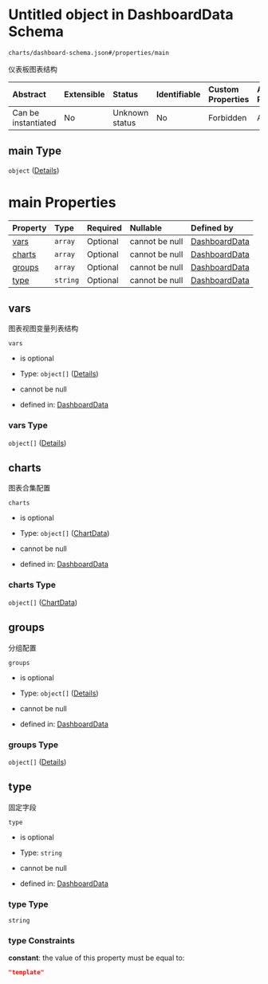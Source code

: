 # Untitled object in DashboardData Schema

```txt
charts/dashboard-schema.json#/properties/main
```

仪表板图表结构

| Abstract            | Extensible | Status         | Identifiable | Custom Properties | Additional Properties | Access Restrictions | Defined In                                                                            |
| :------------------ | :--------- | :------------- | :----------- | :---------------- | :-------------------- | :------------------ | :------------------------------------------------------------------------------------ |
| Can be instantiated | No         | Unknown status | No           | Forbidden         | Allowed               | none                | [dashboard-schema.json\*](../out/charts/dashboard-schema.json "open original schema") |

## main Type

`object` ([Details](dashboard-schema-properties-main.md))

# main Properties

| Property          | Type     | Required | Nullable       | Defined by                                                                                                                               |
| :---------------- | :------- | :------- | :------------- | :--------------------------------------------------------------------------------------------------------------------------------------- |
| [vars](#vars)     | `array`  | Optional | cannot be null | [DashboardData](common-vars-schema.md "charts/common/common-vars-schema.json#/properties/main/properties/vars")                          |
| [charts](#charts) | `array`  | Optional | cannot be null | [DashboardData](dashboard-schema-properties-main-properties-charts.md "charts/dashboard-schema.json#/properties/main/properties/charts") |
| [groups](#groups) | `array`  | Optional | cannot be null | [DashboardData](dashboard-schema-properties-main-properties-groups.md "charts/dashboard-schema.json#/properties/main/properties/groups") |
| [type](#type)     | `string` | Optional | cannot be null | [DashboardData](dashboard-schema-properties-main-properties-type.md "charts/dashboard-schema.json#/properties/main/properties/type")     |

## vars

图表视图变量列表结构

`vars`

* is optional

* Type: `object[]` ([Details](common-vars-schema-items.md))

* cannot be null

* defined in: [DashboardData](common-vars-schema.md "charts/common/common-vars-schema.json#/properties/main/properties/vars")

### vars Type

`object[]` ([Details](common-vars-schema-items.md))

## charts

图表合集配置

`charts`

* is optional

* Type: `object[]` ([ChartData](chart-schema.md))

* cannot be null

* defined in: [DashboardData](dashboard-schema-properties-main-properties-charts.md "charts/dashboard-schema.json#/properties/main/properties/charts")

### charts Type

`object[]` ([ChartData](chart-schema.md))

## groups

分组配置

`groups`

* is optional

* Type: `object[]` ([Details](dashboard-schema-properties-main-properties-groups-items.md))

* cannot be null

* defined in: [DashboardData](dashboard-schema-properties-main-properties-groups.md "charts/dashboard-schema.json#/properties/main/properties/groups")

### groups Type

`object[]` ([Details](dashboard-schema-properties-main-properties-groups-items.md))

## type

固定字段

`type`

* is optional

* Type: `string`

* cannot be null

* defined in: [DashboardData](dashboard-schema-properties-main-properties-type.md "charts/dashboard-schema.json#/properties/main/properties/type")

### type Type

`string`

### type Constraints

**constant**: the value of this property must be equal to:

```json
"template"
```
